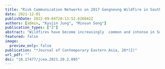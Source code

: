 ```yaml
---
title: "Risk Communication Networks on 2017 Gangneung Wildfire in South Korea"
date: 2021-12-01
publishDate: 2022-09-04T20:13:52.626042Z
authors: [admin, "Kyujin Jung", "Minsun Song"]
publication_types: ["2"]
abstract: "Wildfires have become increasingly  common and intense in South Korea because of climate change, but few have recognized the catastrophic level of the problem. Given the significant impact of wildfires, emergency management stakeholders must have effective risk communication structures for rapidly responding to such phenomena and overcoming geographical difficulties. Despite the country spending billions of dollars to build a big databased early warning system, risk communication flow during the 2017 Gangneung wildfire was ineffective, thereby causing substantial economic, social, and environmental losses. To examine the patterns of information exchange in South Korea’s risk communication networks and their structural characteristics during the wildfire, we conducted semantic and network analyses of real-time data collected from social media. The results showed that the inefficient flow of risk information prevented emergency responders from adequately assessing the emergency and protecting the population. This study provides new insights into effective risk communication responses to catastrophic events and methods of research on webometric approaches to emergency management."
featured: false
image:
  preview_only: false
publication: "*Journal of Contemporary Eastern Asia, 20*(2)"
url_pdf: ""
doi: "10.17477/jcea.2021.20.2.085"
---
```

